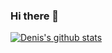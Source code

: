 ### Hi there 👋

[![Denis's github stats](https://github-readme-stats.vercel.app/api?username=denisbilli)](https://github.com/anuraghazra/github-readme-stats)
